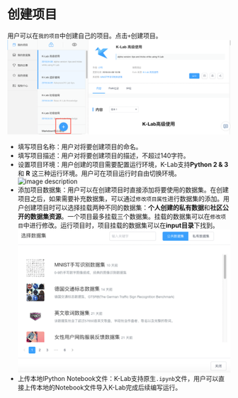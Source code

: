 # 创建项目

用户可以在`我的项目`中创建自己的项目。点击`+`创建项目。
 ![image description](/image/community-create-project.png)
* 填写项目名称：用户对将要创建项目的命名。
* 填写项目描述：用户对将要创建项目的描述，不超过140字符。
* 设置项目环境：用户创建的项目需要配置运行环境，K-Lab支持**Python 2 & 3** 和 **R** 这三种运行环境。用户可在项目运行时自由切换环境。
 ![image description](/image/projec-list.png)
* 添加项目数据集：用户可以在创建项目时直接添加将要使用的数据集。在创建项目之后，如果需要补充数据集，可以通过`修改项目属性`进行数据集的添加。用户创建项目时可以选择挂载两种不同的数据集：**个人创建的私有数据**和**社区公开的数据集资源**。一个项目最多挂载三个数据集。挂载的数据集可以在`修改项目`中进行修改。运行项目时，项目挂载的数据集可以在**input目录**下找到。
  ![image description](/image/community-choose-dataset.png)
* 上传本地IPython Notebook文件：K-Lab支持原生```.ipynb```文件，用户可以直接上传本地的Notebook文件导入K-Lab完成后续编写运行。
